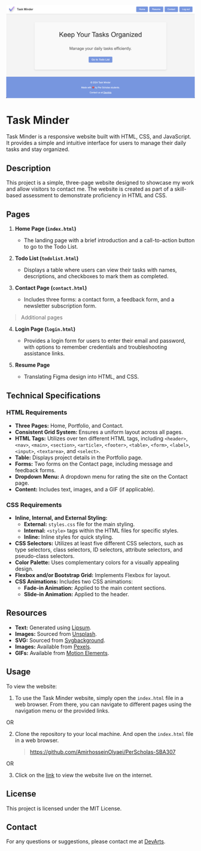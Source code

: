 ![App Image](/assets/app-screenshot.png)

# Task Minder

Task Minder is a responsive website built with HTML, CSS, and JavaScript. It provides a simple and intuitive interface for users to manage their daily tasks and stay organized.

## Description

This project is a simple, three-page website designed to showcase my work and allow visitors to contact me. The website is created as part of a skill-based assessment to demonstrate proficiency in HTML and CSS.

## Pages

1. **Home Page (`index.html`)**

   - The landing page with a brief introduction and a call-to-action button to go to the Todo List.

2. **Todo List (`todolist.html`)**

   - Displays a table where users can view their tasks with names, descriptions, and checkboxes to mark them as completed.

3. **Contact Page (`contact.html`)**

   - Includes three forms: a contact form, a feedback form, and a newsletter subscription form.

> Additional pages

4. **Login Page (`login.html`)**

   - Provides a login form for users to enter their email and password, with options to remember credentials and troubleshooting assistance links.

5. **Resume Page**
   - Translating Figma design into HTML, and CSS.

## Technical Specifications

### HTML Requirements

- **Three Pages:** Home, Portfolio, and Contact.
- **Consistent Grid System:** Ensures a uniform layout across all pages.
- **HTML Tags:** Utilizes over ten different HTML tags, including `<header>`, `<nav>`, `<main>`, `<section>`, `<article>`, `<footer>`, `<table>`, `<form>`, `<label>`, `<input>`, `<textarea>`, and `<select>`.
- **Table:** Displays project details in the Portfolio page.
- **Forms:** Two forms on the Contact page, including message and feedback forms.
- **Dropdown Menu:** A dropdown menu for rating the site on the Contact page.
- **Content:** Includes text, images, and a GIF (if applicable).

### CSS Requirements

- **Inline, Internal, and External Styling:**
  - **External:** `styles.css` file for the main styling.
  - **Internal:** `<style>` tags within the HTML files for specific styles.
  - **Inline:** Inline styles for quick styling.
- **CSS Selectors:** Utilizes at least five different CSS selectors, such as type selectors, class selectors, ID selectors, attribute selectors, and pseudo-class selectors.
- **Color Palette:** Uses complementary colors for a visually appealing design.
- **Flexbox and/or Bootstrap Grid:** Implements Flexbox for layout.
- **CSS Animations:** Includes two CSS animations:
  - **Fade-in Animation:** Applied to the main content sections.
  - **Slide-in Animation:** Applied to the header.

## Resources

- **Text:** Generated using [Lipsum](https://www.lipsum.com/).
- **Images:** Sourced from [Unsplash](https://unsplash.com/).
- **SVG:** Sourced from [Svgbackground](https://www.svgbackgrounds.com/).
- **Images:** Available from [Pexels](https://www.pexels.com/).
- **GIFs:** Available from [Motion Elements](https://www.motionelements.com/).

## Usage

To view the website:

1. To use the Task Minder website, simply open the `index.html` file in a web browser. From there, you can navigate to different pages using the navigation menu or the provided links.

OR

2. Clone the repository to your local machine. And open the `index.html` file in a web browser.
   > https://github.com/AmirhosseinOlyaei/PerScholas-SBA307

OR

3. Click on the [link](https://sba307-3pages-html-css.vercel.app/) to view the website live on the internet.

## License

This project is licensed under the MIT License.

## Contact

For any questions or suggestions, please contact me at [DevArts](https://devarts.notion.site/61c6b79808ce476290c753165851b070).
